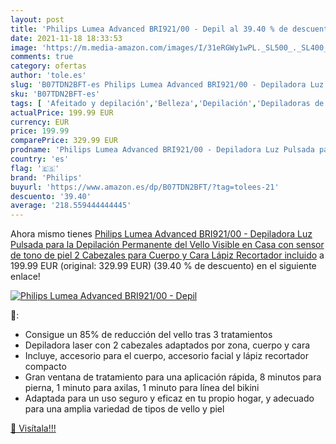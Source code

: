 ```yaml
---
layout: post
title: 'Philips Lumea Advanced BRI921/00 - Depil al 39.40 % de descuento'
date: 2021-11-18 18:33:53
image: 'https://m.media-amazon.com/images/I/31eRGWy1wPL._SL500_._SL400_.jpg'
comments: true
category: ofertas
author: 'tole.es'
slug: 'B07TDN2BFT-es Philips Lumea Advanced BRI921/00 - Depiladora Luz Pulsada...'
sku: 'B07TDN2BFT-es'
tags: [ 'Afeitado y depilación','Belleza','Depilación','Depiladoras de luz pulsada','Sistemas de depilación de luz pulsada','lápiz','philips', ]
actualPrice: 199.99 EUR
currency: EUR
price: 199.99
comparePrice: 329.99 EUR
prodname: 'Philips Lumea Advanced BRI921/00 - Depiladora Luz Pulsada para la Depilación Permanente del Vello Visible en Casa con sensor de tono de piel  2 Cabezales para Cuerpo y Cara  Lápiz Recortador incluido'
country: 'es'
flag: '🇪🇸'
brand: 'Philips'
buyurl: 'https://www.amazon.es/dp/B07TDN2BFT/?tag=tolees-21'
descuento: '39.40'
average: '218.559444444445'
---
```


Ahora mismo tienes [Philips Lumea Advanced BRI921/00 - Depiladora Luz Pulsada para la Depilación Permanente del Vello Visible en Casa con sensor de tono de piel  2 Cabezales para Cuerpo y Cara  Lápiz Recortador incluido](https://www.amazon.es/dp/B07TDN2BFT/?tag=tolees-21) a 199.99 EUR (original: 329.99 EUR) (39.40 %  de descuento) en el siguiente enlace!

[![Philips Lumea Advanced BRI921/00 - Depil](https://m.media-amazon.com/images/I/31eRGWy1wPL._SL500_._SL400_.jpg)](https://www.amazon.es/dp/B07TDN2BFT/?tag=tolees-21)

🔎:

- Consigue un 85% de reducción del vello tras 3 tratamientos
- Depiladora laser con 2 cabezales adaptados por zona, cuerpo y cara
- Incluye, accesorio para el cuerpo, accesorio facial y lápiz recortador compacto
- Gran ventana de tratamiento para una aplicación rápida, 8 minutos para pierna, 1 minuto para axilas, 1 minuto para línea del bikini
- Adaptada para un uso seguro y eficaz en tu propio hogar, y adecuado para una amplia variedad de tipos de vello y piel

[🛒 Visítala!!!](https://www.amazon.es/dp/B07TDN2BFT/?tag=tolees-21)
